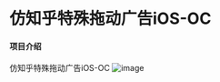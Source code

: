 # 仿知乎特殊拖动广告iOS-OC

#### 项目介绍
仿知乎特殊拖动广告iOS-OC
![image](https://gitee.com/Humioo/Advertisement-iOS-OC/blob/master/demo.gif)

